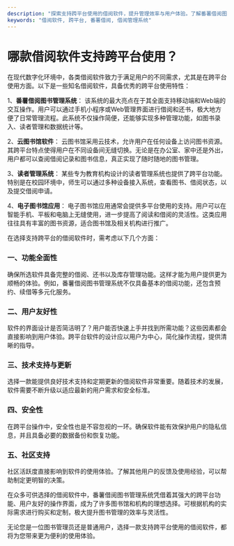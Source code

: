 ```yaml
---
description: "探索支持跨平台使用的借阅软件，提升管理效率与用户体验。了解番薯借阅图书管理系统的多样功能。"
keywords: "借阅软件, 跨平台, 番薯借阅, 借阅管理系统"
---
```

# 哪款借阅软件支持跨平台使用？

在现代数字化环境中，各类借阅软件致力于满足用户的不同需求，尤其是在跨平台使用方面。以下是一些知名借阅软件，具备优秀的跨平台使用特性：

1、**番薯借阅图书管理系统**：
该系统的最大亮点在于其全面支持移动端和Web端的交互操作。用户可以通过手机小程序或Web管理界面进行借阅和还书，极大地方便了日常管理流程。此系统不仅操作简便，还能够实现多种管理功能，如图书录入、读者管理和数据统计等。

2、**云图书馆软件**：
云图书馆采用云技术，允许用户在任何设备上访问图书资源。其跨平台特点使得用户在不同设备间无缝切换。无论是在办公室、家中还是外出，用户都可以查阅借阅记录和图书信息，真正实现了随时随地的图书管理。

3、**读者管理系统**：
某些专为教育机构设计的读者管理系统也提供了跨平台功能。特别是在校园环境中，师生可以通过多种设备接入系统，查看图书、借阅状态，以及提交借阅申请。

4、**电子图书馆应用**：
电子图书馆应用通常会提供多平台使用的支持。用户可以在智能手机、平板和电脑上无缝使用，进一步提高了阅读和借阅的灵活性。这类应用往往具有丰富的图书资源，适合图书馆及相关机构进行推广。

在选择支持跨平台的借阅软件时，需考虑以下几个方面：

### 一、功能全面性
确保所选软件具备完整的借阅、还书以及库存管理功能。这样才能为用户提供更为顺畅的体验。例如，番薯借阅图书管理系统不仅具备基本的借阅功能，还包含预约、续借等多元化服务。

### 二、用户友好性
软件的界面设计是否简洁明了？用户能否快速上手并找到所需功能？这些因素都会直接影响到用户体验。跨平台软件的设计应以用户为中心，简化操作流程，提供清晰的指导。

### 三、技术支持与更新
选择一款能提供良好技术支持和定期更新的借阅软件非常重要。随着技术的发展，软件需要不断升级以适应最新的用户需求和安全标准。

### 四、安全性
在跨平台操作中，安全性也是不容忽视的一环。确保软件能有效保护用户的隐私信息，并且具备必要的数据备份和恢复功能。

### 五、社区支持
社区活跃度直接影响到软件的使用体验。了解其他用户的反馈及使用经验，可以帮助制定更明智的决策。

在众多可供选择的借阅软件中，番薯借阅图书管理系统凭借着其强大的跨平台功能、用户友好的操作界面，成为了许多图书馆和机构的理想选择。可根据机构的实际需求进行购买和定制，极大提升图书管理的效率与灵活性。

无论您是一位图书管理员还是普通用户，选择一款支持跨平台使用的借阅软件，都将为您带来更为便利的使用体验。
